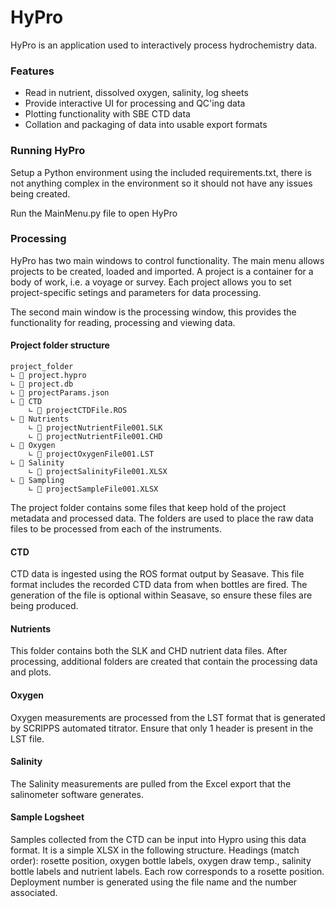 # HyPro

HyPro is an application used to interactively process hydrochemistry data.


### Features
- Read in nutrient, dissolved oxygen, salinity, log sheets 
- Provide interactive UI for processing and QC'ing data
- Plotting functionality with SBE CTD data
- Collation and packaging of data into usable export formats



### Running HyPro

Setup a Python environment using the included requirements.txt, there is not anything complex in the environment so it should not have any issues being created. 

Run the MainMenu.py file to open HyPro

### Processing

HyPro has two main windows to control functionality. The main menu allows projects to be created, loaded and imported. A project is a container for a body of work, i.e. a voyage or survey. Each project allows you to set project-specific setings and parameters for data processing.

The second main window is the processing window, this provides the functionality for reading, processing and viewing data. 


#### Project folder structure

```
project_folder
∟ 📄 project.hypro
∟ 📄 project.db
∟ 📄 projectParams.json
∟ 📁 CTD
    ∟ 📄 projectCTDFile.ROS
∟ 📁 Nutrients
    ∟ 📄 projectNutrientFile001.SLK
    ∟ 📄 projectNutrientFile001.CHD
∟ 📁 Oxygen
    ∟ 📄 projectOxygenFile001.LST
∟ 📁 Salinity
    ∟ 📄 projectSalinityFile001.XLSX
∟ 📁 Sampling
    ∟ 📄 projectSampleFile001.XLSX

```
The project folder contains some files that keep hold of the project metadata and processed data. The folders are used to place the raw data files to be processed from each of the instruments. 

#### CTD
CTD data is ingested using the ROS format output by Seasave. This file format includes the recorded CTD data from when bottles are fired. The generation of the file is optional within Seasave, so ensure these files are being produced.

#### Nutrients
This folder contains both the SLK and CHD nutrient data files. After processing, additional folders are created that contain the processing data and plots.

#### Oxygen
Oxygen measurements are processed from the LST format that is generated by SCRIPPS automated titrator. Ensure that only 1 header is present in the LST file.

#### Salinity
The Salinity measurements are pulled from the Excel export that the salinometer software generates. 

#### Sample Logsheet
Samples collected from the CTD can be input into Hypro using this data format. It is a simple XLSX in the following structure. Headings (match order): rosette position, oxygen bottle labels, oxygen draw temp., salinity bottle labels and nutrient labels. Each row corresponds to a rosette position. Deployment number is generated using the file name and the number associated.


